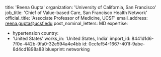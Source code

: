 title: 'Reena Gupta'
organization: 'University of California, San Francisco'
job_title: 'Chief of Value-based Care, San Francisco Health Network'
official_title: 'Associate Professor of Medicine, UCSF'
email_address: reena.gupta@ucsf.edu
post_nominal_letters: MD
expertise:
  - hypertension
country:
  - 'United States'
works_in: 'United States, India'
import_id: 8441d1d6-7f0e-442b-9fa0-32e594a4e4bb
id: 0ccfef54-1667-401f-9abe-8d4cd1898a88
blueprint: networking
